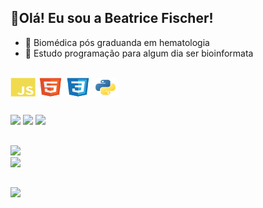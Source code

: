 ## 💜Olá! Eu sou a Beatrice Fischer!
- 🔬 Biomédica pós graduanda em hematologia 
- 👾 Estudo programação para algum dia ser bioinformata 

<div style="display: inline_block"><br>
  <img align="center" alt="Bea-Js" height="30" width="40" src="https://raw.githubusercontent.com/devicons/devicon/master/icons/javascript/javascript-plain.svg">
  <img align="center" alt="Bea-HTML" height="30" width="40" src="https://raw.githubusercontent.com/devicons/devicon/master/icons/html5/html5-original.svg">
  <img align="center" alt="Bea-CSS" height="30" width="40" src="https://raw.githubusercontent.com/devicons/devicon/master/icons/css3/css3-original.svg">
  <img align="center" alt="Bea-Python" height="30" width="40" src="https://raw.githubusercontent.com/devicons/devicon/master/icons/python/python-original.svg">
</div>
  
  ##
   
<div>
  <a href="https://www.instagram.com/beatrice_fischer/" target="_blank"><img src="https://img.shields.io/badge/-Instagram-%23E4405F?style=for-the-badge&logo=instagram&logoColor=white" target="_blank"></a>
  <a href = "mailto:beatricefbea@gmail.com"><img src="https://img.shields.io/badge/-Gmail-%23333?style=for-the-badge&logo=gmail&logoColor=white" target="_blank"></a>
  <a href="https://linkedin.com/in/beatrice-fischer" target="_blank"><img src="https://img.shields.io/badge/-LinkedIn-%230077B5?style=for-the-badge&logo=linkedin&logoColor=white" target="_blank"></a> 
</div>
  
  ##
  
![](https://github-readme-stats.vercel.app/api?username=beatrix-obelixf&theme=dark&hide_border=false&include_all_commits=true&count_private=true)<br/>
![](https://github-readme-streak-stats.herokuapp.com/?user=beatrix-obelixf&theme=dark&hide_border=false)<br/>
  
  ##
 [![](https://visitcount.itsvg.in/api?id=beatrix-obelixf&icon=3&color=6)](https://visitcount.itsvg.in)
